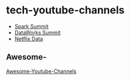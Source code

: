 # tech-youtube-channels
* [Spark Summit](https://www.youtube.com/channel/UCRzsq7k4-kT-h3TDUBQ82-w)
* [DataWorks Summit](https://www.youtube.com/channel/UCwK6I35T8UXvOw7qCu-IwPw)
* [Netflix Data](https://www.youtube.com/channel/UC00QATOrSH4K2uOljTnnaKw)

## Awesome-
[Awesome-Youtube-Channels](https://github.com/epoyraz/Awesome-Youtube-Channels)
